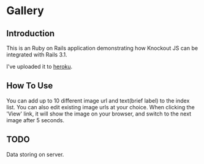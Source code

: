 # Gallery 

## Introduction

This is an Ruby on Rails application demonstrating how Knockout JS can be integrated with Rails 3.1.

I've uploaded it to [heroku](http://gallery-sz.heroku.com).

## How To Use

You can add up to 10 different image url and text(brief label) to the index list. You can also edit existing image urls at your choice.
When clicking the 'View' link, it will show the image on your browser, and switch to the next image after 5 seconds.

## TODO

Data storing on server.

